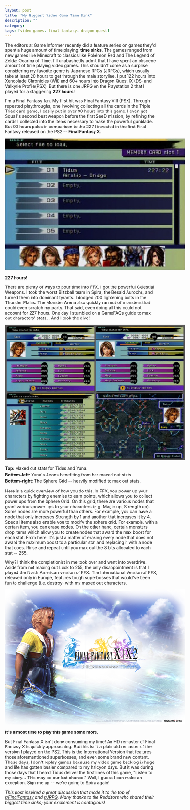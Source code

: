 ```yaml
---
layout: post
title: "My Biggest Video Game Time Sink"
description: ""
category: 
tags: [video games, final fantasy, dragon quest]
---
```


The editors at Game Informer recently did a feature series on games they'd spent a huge amount of time playing: **time sinks**. The games ranged from new games like Minecraft to classics like Pokémon Red and The Legend of Zelda: Ocarina of Time. I'll unabashedly admit that I have spent an obscene amount of time playing video games. This shouldn't come as a surprise considering my favorite genre is Japanese RPGs (JRPGs), which usually take at least 20 hours to get through the main storyline. I put 122 hours into Xenoblade Chronicles (Wii) and 60+ hours into Dragon Quest IX (DS) and Valkyrie Profile(PSX). But there is one JRPG on the Playstation 2 that I played for a staggering **227 hours**!

<!--break-->

I'm a Final Fantasy fan. My first hit was Final Fantasy VIII (PSX). Through repeated playthroughs, one involving collecting all the cards in the Triple Triad card game, I easily put in over 90 hours into this game. I even got Squall's second best weapon before the first SeeD mission, by refining the cards I collected into the items necessary to make the powerful gunblade. But 90 hours pales in comparison to the 227 I invested in the first Final Fantasy released on the PS2 -- **Final Fantasy X**.

<div>
	<img class="rounded-corners" style="max-width: 594px;" src="/assets/images/posts/2013-07-11/227hours.jpg"/>
	<p class="caption-text"><b>227 hours!</b></p>
</div>

There are plenty of ways to pour time into FFX. I got the powerful Celestial Weapons. I took the worst Blitzball team in Spira, the Besaid Aurochs, and turned them into dominant tyrants. I dodged 200 lightening bolts in the Thunder Plains. The Monster Arena also quickly ran out of monsters that could even scratch my party. That said, even doing all this could not account for 227 hours. One day I stumbled on a GameFAQs guide to max out characters' stats... And I took the dive! 

<div>
	<img class="rounded-corners" style="max-width: 594px;" src="/assets/images/posts/2013-07-11/ffxstats.jpg"/>
	<p class="caption-text" style="line-height: 1.5em;"><strong>Top: </strong>Maxed out stats for Tidus and Yuna.<br>
		<strong>Bottom-left: </strong>Yuna's Aeons benefiting from her maxed out stats.<br>
		<strong>Bottom-right: </strong>The Sphere Grid -- heavily modified to max out stats.</p>
</div>

Here is a quick overview of how you do this. In FFX, you power up your characters by fighting enemies to earn points, which allows you to collect power ups from the Sphere Grid. On this grid, there are various nodes that grant various power ups to your characters (e.g. Magic up, Strength up). Some nodes are more powerful than others. For example, you can have a node that only increases Strength by 1 and another that increases it by 4. Special items also enable you to modify the sphere grid. For example, with a certain item, you can erase nodes. On the other hand, certain monsters drop items which allow you to create nodes that award the max boost for each stat. From here, it's just a matter of erasing every node that does not award the maximum boost to a particular stat and replacing it with a node that does. Rinse and repeat until you max out the 8 bits allocated to each stat -- 255.

Why? I think the completionist in me took over and went into overdrive. Aside from not maxing out Luck to 255, the only disappointment is that I played the North American version of FFX. The International Version of FFX, released only in Europe, features tough superbosses that would've been fun to challenge (i.e. destroy) with my maxed out characters.

<div>
	<img class="rounded-corners" style="max-width: 594px; border: 0px;" src="/assets/images/posts/2013-07-11/ffxhd.jpg"/>
	<p class="caption-text"><b>It's almost time to play this game some more.</b></p>
</div>

But Final Fantasy X isn't done consuming my time! An HD remaster of Final Fantasy X is quickly approaching. But this isn't a plain old remaster of the version I played on the PS2. This is the International Version that features those aforementioned superbosses, and even some brand new content. These days, I don't replay games because my video game backlog is huge and life has gotten busier compared to my halcyon days. But it was during those days that I heard Tidus deliver the first lines of this game, "Listen to my story... This may be our last chance." Well, I guess I can make an exception. Sign me up -- we're going to Spira again!

*This post inspired a great discussion that made it to the top of [r/FinalFantasy][1] and [r/JRPG][2]. Many thanks to the Redditors who shared their biggest time sinks; your excitement is contagious!*

[1]: http://www.reddit.com/r/FinalFantasy/comments/1i5va2/which_ff_have_you_played_for_the_longest_time_any/
[2]: http://www.reddit.com/r/JRPG/comments/1i60a5/which_jrpg_have_you_played_for_the_longest_time/